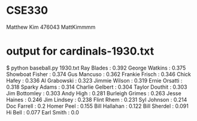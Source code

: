 # CSE330
Matthew Kim
476043
MattKimmmm

# output for cardinals-1930.txt
$ python baseball.py 1930.txt
Ray Blades  :  0.392
George Watkins  :  0.375
Showboat Fisher  :  0.374
Gus Mancuso  :  0.362
Frankie Frisch  :  0.346
Chick Hafey  :  0.336
Al Grabowski  :  0.323
Jimmie Wilson  :  0.319
Ernie Orsatti  :  0.318
Sparky Adams  :  0.314
Charlie Gelbert  :  0.304
Taylor Douthit  :  0.303
Jim Bottomley  :  0.303
Andy High  :  0.281
Burleigh Grimes  :  0.263
Jesse Haines  :  0.246
Jim Lindsey  :  0.238
Flint Rhem  :  0.231
Syl Johnson  :  0.214
Doc Farrell  :  0.2
Homer Peel  :  0.155
Bill Hallahan  :  0.122
Bill Sherdel  :  0.091
Hi Bell  :  0.077
Earl Smith  :  0.0
